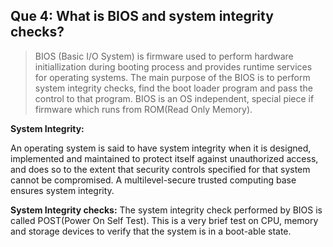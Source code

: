 ## **Que 4: What is BIOS and system integrity checks?**
> BIOS (Basic I/O System) is firmware used to perform hardware initiallization during booting process and provides runtime services for operating systems.
> The main purpose of the BIOS is to perform system integrity checks, find the boot loader program and pass the control to that program. 
> BIOS is an OS independent, special piece if firmware which runs from ROM(Read Only Memory).

**System Integrity:**

An operating system is said to have system integrity when it is designed, implemented and maintained to protect itself against unauthorized access, and does so to the extent that security controls specified for that system cannot be compromised. 
A multilevel-secure trusted computing base ensures system integrity. 

**System Integrity checks:**
The system integrity check performed by BIOS is called POST(Power On Self Test). 
This is a very brief test on CPU, memory and storage devices to verify that the system is in a boot-able state. 
